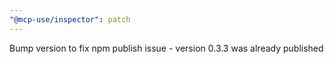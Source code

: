 ```yaml
---
"@mcp-use/inspector": patch
---
```


Bump version to fix npm publish issue - version 0.3.3 was already published

